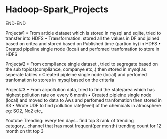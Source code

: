 # Hadoop-Spark_Projects
END-END


Project#1
    • From article dataset which is stored in mysql and sqlite, tried to transfer into HDFS 
    • Transformation: stored all the values in DF and joined based on critea and stored based on Published time (partion by) in HDFS
    • Created pipeline single node (local) and perfomed tranfomation to store in HDFS
    
    
Project#2
    • From compliance single dataset , tried to segregate based on the sub topics(compliance, companye etc,.) then stored in mysql as seperate tables 
    • Created pipleine single node (local) and perfomed tranfomation to stores in mysql based on the criteria
    
    
Project#3 
    • From airpollution data, tried to find the state/area which has highest pollution rate on every 6 month 
    • Created pipleine single node (local) and moved to data to Aws and perfomed tranfomation then stored in S3
    • Wrote UDF to find pollution rate(level) of the chemicals in atmosphere eg: SO2, No2 etc,.
    
 Youtube Trending:
   every ten days.. find top 3 rank of trending category...channel that has most frequent(per month) trending count for 12 month on tht top 3
    
